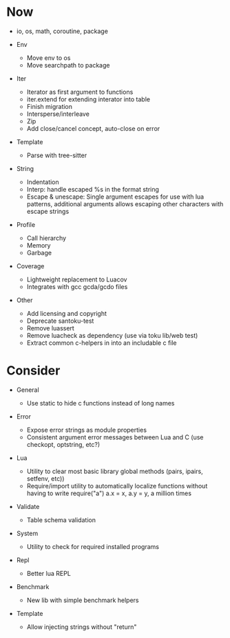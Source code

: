 # Now

- io, os, math, coroutine, package

- Env
    - Move env to os
    - Move searchpath to package

- Iter
    - Iterator as first argument to functions
    - iter.extend for extending interator into table
    - Finish migration
    - Intersperse/interleave
    - Zip
    - Add close/cancel concept, auto-close on error

- Template
    - Parse with tree-sitter

- String
    - Indentation
    - Interp: handle escaped %s in the format string
    - Escape & unescape: Single argument escapes for use with lua patterns,
      additional arguments allows escaping other characters with escape strings

- Profile
    - Call hierarchy
    - Memory
    - Garbage

- Coverage
    - Lightweight replacement to Luacov
    - Integrates with gcc gcda/gcdo files

- Other
    - Add licensing and copyright
    - Deprecate santoku-test
    - Remove luassert
    - Remove luacheck as dependency (use via toku lib/web test)
    - Extract common c-helpers in into an includable c file

# Consider

- General
    - Use static to hide c functions instead of long names

- Error
    - Expose error strings as module properties
    - Consistent argument error messages between Lua and C (use checkopt,
      optstring, etc?)

- Lua
    - Utility to clear most basic library global methods (pairs, ipairs,
      setfenv, etc))
    - Require/import utility to automatically localize functions without having
      to write require("a") a.x = x, a.y = y, a million times

- Validate
    - Table schema validation

- System
    - Utility to check for required installed programs

- Repl
    - Better lua REPL

- Benchmark
    - New lib with simple benchmark helpers

- Template
    - Allow injecting strings without "return"
